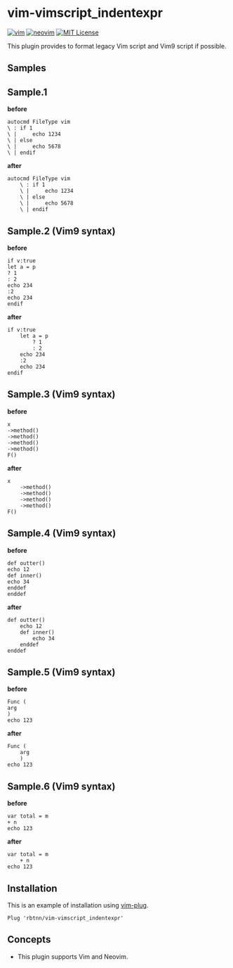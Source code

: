 
# vim-vimscript_indentexpr

[![vim](https://github.com/rbtnn/vim-vimscript_indentexpr/workflows/vim/badge.svg)](https://github.com/rbtnn/vim-vimscript_indentexpr/actions?query=workflow%3Avim)
[![neovim](https://github.com/rbtnn/vim-vimscript_indentexpr/workflows/neovim/badge.svg)](https://github.com/rbtnn/vim-vimscript_indentexpr/actions?query=workflow%3Aneovim)
[![MIT License](https://img.shields.io/badge/license-MIT-blue.svg)](LICENSE)

This plugin provides to format legacy Vim script and Vim9 script if possible.

## Samples

## Sample.1
__before__
```
autocmd FileType vim
\ : if 1
\ |     echo 1234
\ | else
\ |     echo 5678
\ | endif
```
__after__
```
autocmd FileType vim
    \ : if 1
    \ |     echo 1234
    \ | else
    \ |     echo 5678
    \ | endif
```

## Sample.2 (Vim9 syntax)
__before__
```
if v:true
let a = p
? 1
: 2
echo 234
:2
echo 234
endif
```
__after__
```
if v:true
    let a = p
        ? 1
        : 2
    echo 234
    :2
    echo 234
endif
```

## Sample.3 (Vim9 syntax)
__before__
```
x
->method()
->method()
->method()
->method()
F()
```
__after__
```
x
    ->method()
    ->method()
    ->method()
    ->method()
F()
```

## Sample.4 (Vim9 syntax)
__before__
```
def outter()
echo 12
def inner()
echo 34
enddef
enddef
```
__after__
```
def outter()
    echo 12
    def inner()
        echo 34
    enddef
enddef
```

## Sample.5 (Vim9 syntax)
__before__
```
Func (
arg
)
echo 123
```
__after__
```
Func (
    arg
    )
echo 123
```

## Sample.6 (Vim9 syntax)
__before__
```
var total = m
+ n
echo 123
```
__after__
```
var total = m
    + n
echo 123
```


## Installation

This is an example of installation using [vim-plug](https://github.com/junegunn/vim-plug).

```
Plug 'rbtnn/vim-vimscript_indentexpr'
```

## Concepts
* This plugin supports Vim and Neovim.

